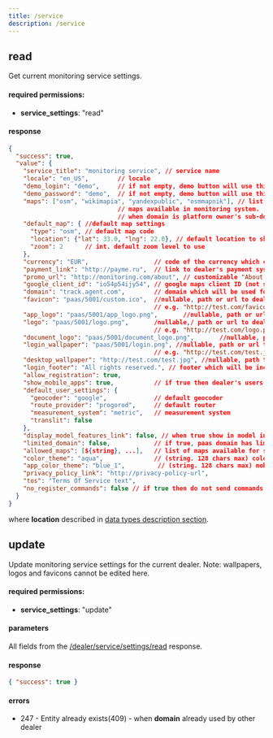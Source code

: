```yaml
---
title: /service
description: /service
---
```


## read

Get current monitoring service settings.

#### required permissions:

*   **service_settings**: "read"

#### response

```json
{
  "success": true,
  "value": {
    "service_title": "monitoring service", // service name
    "locale": "en_US",        // locale
    "demo_login": "demo",     // if not empty, demo button will use this login to authorize
    "demo_password": "demo",  // if not empty, demo button will use this password to authorize
    "maps": ["osm", "wikimapia", "yandexpublic", "osmmapnik"], // list of strings. 
                              // maps available in monitoring system. 
                              // when domain is platform owner's sub-domain then only free maps are available
    "default_map": { //default map settings
      "type": "osm", // default map code
      "location": {"lat": 33.0, "lng": 22.0}, // default location to show on the map (location object)
      "zoom": 2      // int. default zoom level to use
    },
    "currency": "EUR",                  // code of the currency which can be shown in UI
    "payment_link": "http://payme.ru",  // link to dealer's payment system. can be null or empty.
    "promo_url": "http://monitoring.com/about", // customizable "About company" url. can be null or empty
    "google_client_id": "io54p54ijy54", // google maps client ID (not supported by interface yet).
    "domain": "track.agent.com",        // domain which will be used for monitoring system
    "favicon": "paas/5001/custom.ico",  //nullable, path or url to dealer's interface favicon, 
                                        // e.g. "http://test.com/favicon.ico"
    "app_logo": "paas/5001/app_logo.png",       //nullable, path or url to dealer's mobile app logotype, 
    "logo": "paas/5001/logo.png",       /nullable,/ path or url to dealer's logotype, 
                                        // e.g. "http://test.com/logo.png"
    "document_logo": "paas/5001/document_logo.png",       //nullable, path or url to dealer's logotype for documents, 
    "login_wallpaper": "paas/5001/login.png", //nullable, path or url to dealer's interface login wallpaper, 
                                        // e.g. "http://test.com/test.jpg"
    "desktop_wallpaper": "http://test.com/test.jpg", //nullable, path to dealer's interface wallpaper.
    "login_footer": "All rights reserved.", // footer which will be included in login page. can be null.
    "allow_registration": true,
    "show_mobile_apps": true,           // if true then dealer's users can use mobile applications
    "default_user_settings": {
      "geocoder": "google",             // default geocoder
      "route_provider": "progorod",     // default router
      "measurement_system": "metric",   // measurement system
      "translit": false
    },
    "display_model_features_link": false, // when true show in model info link to squaregps.com (UI option)
    "limited_domain": false,            // if true, paas domain has limitations
    "allowed_maps": [${string}, ...],   // list of maps available for selection in "maps" list
    "color_theme": "aqua",              // (string. 128 chars max) color theme code or empty string (for default theme)
    "app_color_theme": "blue_1",         // (string. 128 chars max) mobile app color theme code or empty string (for default theme)
    "privacy_policy_link": "http://privacy-policy-url",
    "tos": "Terms Of Service text",
    "no_register_commands": false // if true then do not send commands to devices on activation
  }
}
```

where **location** described in [data types description section](../../../../backend-api/getting-started.md#data-types).

## update

Update monitoring service settings for the current dealer. Note: wallpapers, logos and favicons cannot be edited here. 

#### required permissions:

*   **service_settings**: "update"

#### parameters

All fields from the [/dealer/service/settings/read](#read) response.

#### response

```json
{ "success": true }
```

#### errors

*   247 - Entity already exists(409) - when **domain** already used by other dealer
